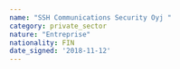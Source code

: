 ```yaml
---
name: "SSH Communications Security Oyj "
category: private_sector
nature: "Entreprise"
nationality: FIN
date_signed: '2018-11-12'
---
```

    